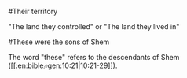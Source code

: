 #Their territory

"The land they controlled" or "The land they lived in"

#These were the sons of Shem

The word "these" refers to the descendants of Shem ([[:en:bible:notes:gen:10:21|10:21-29]]).